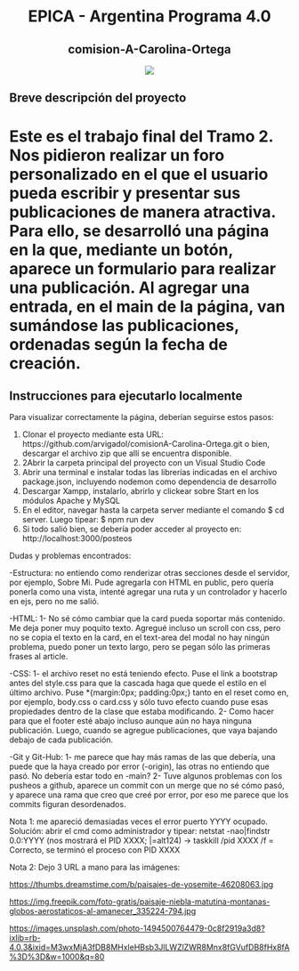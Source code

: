 <h1 align="center"> EPICA - Argentina Programa 4.0 </h1>
<h2 align="center"> comision-A-Carolina-Ortega </h2>


<p align="center">
<img src="https://img.shields.io/badge/STATUS-EN%20DESAROLLO-green">
</p>

<h2 align="left">Breve descripción del proyecto</h2>

# Este es el trabajo final del Tramo 2. Nos pidieron realizar un foro personalizado en el que el usuario pueda escribir y presentar sus publicaciones de manera atractiva. Para ello, se desarrolló una página en la que, mediante un botón, aparece un formulario para realizar una publicación. Al agregar una entrada, en el main de la página, van sumándose las publicaciones, ordenadas según la fecha de creación.

<h2 align="left">Instrucciones para ejecutarlo localmente</h2>
<p>
    Para visualizar correctamente la página, deberían seguirse estos pasos:  
</p>
<ol>
    <li>Clonar el proyecto mediante esta URL: https://github.com/arvigadol/comisionA-Carolina-Ortega.git o bien, descargar el archivo zip que allí se encuentra disponible.</li>
    <li>2Abrir la carpeta principal del proyecto con un Visual Studio Code</li>
    <li>Abrir una terminal e instalar todas las librerías indicadas en el archivo package.json, incluyendo nodemon como dependencia de desarrollo</li>
    <li>Descargar Xampp, instalarlo, abrirlo y clickear sobre Start en los módulos Apache y MySQL</li>
    <li>En el editor, navegar hasta la carpeta server mediante el comando $ cd server. Luego tipear: $ npm run dev</li>
    <li>Si todo salió bien, se debería poder acceder al proyecto en: http://localhost:3000/posteos</li>
</ol>

Dudas y problemas encontrados:

-Estructura: no entiendo como renderizar otras secciones desde el servidor, por ejemplo, Sobre Mi. Pude agregarla con HTML en public, pero quería ponerla como una vista, intenté agregar una ruta y un controlador y hacerlo en ejs, pero no me salió.

-HTML: 1- No sé cómo cambiar que la card pueda soportar más contenido. Me deja poner muy poquito texto. Agregué incluso un scroll con css, pero no se copia el texto en la card, en el text-area del modal no hay ningún problema, puedo poner un texto largo, pero se pegan sólo las primeras frases al article.

-CSS: 1- el archivo reset no está teniendo efecto. Puse el link a bootstrap antes del style.css para que la cascada haga que quede el estilo en el último archivo. Puse *{margin:0px; padding:0px;} tanto en el reset como en, por ejemplo, body.css o card.css y sólo tuvo efecto cuando puse esas propiedades dentro de la clase que estaba modificando.
2- Como hacer para que el footer esté abajo incluso aunque aún no haya ninguna publicación. Luego, cuando se agregue publicaciones, que vaya bajando debajo de cada publicación.

-Git y Git-Hub: 1- me parece que hay más ramas de las que debería, una puede que la haya creado por error (-origin), las otras no entiendo que pasó. No debería estar todo en -main?
2- Tuve algunos problemas con los pusheos a github, aparece un commit con un merge que no sé cómo pasó, y aparece una rama que creo que creé por error, por eso me parece que los commits figuran desordenados.


Nota 1: me apareció demasiadas veces el error puerto YYYY ocupado. Solución: abrir el cmd como administrador y tipear: netstat -nao|findstr 0.0:YYYY (nos mostrará el PID XXXX; |=alt124) -> taskkill /pid XXXX /f = Correcto, se terminó el proceso con PID XXXX


Nota 2: Dejo 3 URL a mano para las imágenes:

https://thumbs.dreamstime.com/b/paisajes-de-yosemite-46208063.jpg

https://img.freepik.com/foto-gratis/paisaje-niebla-matutina-montanas-globos-aerostaticos-al-amanecer_335224-794.jpg

https://images.unsplash.com/photo-1494500764479-0c8f2919a3d8?ixlib=rb-4.0.3&ixid=M3wxMjA3fDB8MHxleHBsb3JlLWZlZWR8Mnx8fGVufDB8fHx8fA%3D%3D&w=1000&q=80

